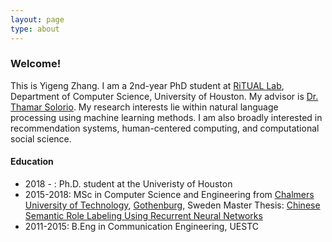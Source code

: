 ```yaml
---
layout: page
type: about
---
```

### Welcome!
This is Yigeng Zhang. I am a 2nd-year PhD student at [RiTUAL Lab], Department of Computer Science, University of Houston. My advisor is [Dr. Thamar Solorio]. 
My research interests lie within natural language processing using machine learning methods. I am also broadly interested in recommendation systems, human-centered computing, and computational social science.

#### Education
- 2018 - : Ph.D. student at the Univeristy of Houston
- 2015-2018: MSc in Computer Science and Engineering from [Chalmers University of Technology], [Gothenburg], Sweden
  Master Thesis: [Chinese Semantic Role Labeling Using Recurrent Neural Networks]
- 2011-2015: B.Eng in Communication Engineering, UESTC

[RiTUAL Lab]:  http://ritual.uh.edu/
[Dr. Thamar Solorio]: http://solorio.uh.edu/
[Gothenburg]:https://en.wikipedia.org/wiki/Gothenburg
[Chalmers University of Technology]: https://en.wikipedia.org/wiki/Chalmers_University_of_Technology
[Chinese Semantic Role Labeling Using Recurrent Neural Networks]: https://hdl.handle.net/20.500.12380/254899
